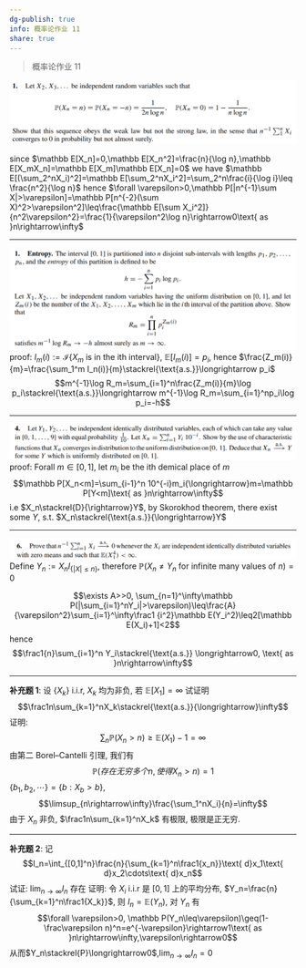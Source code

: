 ```yaml
---
dg-publish: true
info: 概率论作业 11
share: true
---
```


> 概率论作业 11

![Pasted image 20231205091132.png](../../Pasted%20image%2020231205091132.png)

since $\mathbb E[X_n]=0,\mathbb E[X_n^2]=\frac{n}{\log n},\mathbb E[X_mX_n]=\mathbb E[X_m]\mathbb E[X_n]=0$
we have $\mathbb E[(\sum_2^nX_i)^2]=\mathbb E[\sum_2^nX_i^2]=\sum_2^n\frac{i}{\log i}\leq \frac{n^2}{\log n}$ 
hence $\forall \varepsilon>0,\mathbb P[|n^{-1}\sum X|>\varepsilon]=\mathbb P[n^{-2}(\sum X)^2>\varepsilon^2]\leq\frac{\mathbb E[\sum X_i^2]}{n^2\varepsilon^2}=\frac{1}{\varepsilon^2\log n}\rightarrow0\text{ as }n\rightarrow\infty$
****

![Pasted image 20231205091218.png](../../Pasted%20image%2020231205091218.png)
proof:
$I_{m}(i):=\mathcal I{\{X_m \text { is in the ith interval}\}}$, $\mathbb E[I_{m}(i)]=p_i$, hence $\frac{Z_m(i)}{m}=\frac{\sum_1^m I_n(i)}{m}\stackrel{\text{a.s.}}\longrightarrow p_i$
$$m^{-1}\log R_m=\sum_{i=1}^n\frac{Z_m(i)}{m}\log p_i\stackrel{\text{a.s.}}\longrightarrow m^{-1}\log R_m=\sum_{i=1}^np_i\log p_i=-h$$
****
![Pasted image 20231205091239.png](../../Pasted%20image%2020231205091239.png)
proof:
Forall $m\in[0,1]$, let $m_i$ be the ith demical place of $m$
$$\mathbb P[X_n<m]=\sum_{i-1}^n 10^{-i}m_i{\longrightarrow}m=\mathbb P[Y<m]\text{ as }n\rightarrow\infty$$
i.e $X_n\stackrel{D}{\rightarrow}Y$, by Skorokhod theorem, there exist some $Y$, s.t. $X_n\stackrel{\text{a.s.}}{\longrightarrow}Y$

****
![Pasted image 20231205091255.png](../../Pasted%20image%2020231205091255.png)
Define $Y_n:=X_nI_{\{|X|\leq n\}}$, therefore $\mathbb P(X_n\neq Y_n \text{ for infinite many values of }n)=0$

$$\exists A>>0, \sum_{n=1}^\infty\mathbb P(|\sum_{i=1}^nY_i|>\varepsilon)\leq\frac{A}{\varepsilon^2}\sum_{i=1}^\infty\frac1 {i^2}\mathbb E(Y_i^2)\leq2[\mathbb E(X_i)+1]<2$$
hence
$$\frac1{n}\sum_{i=1}^n Y_i\stackrel{\text{a.s.}} \longrightarrow0, \text{ as }n\rightarrow\infty$$
****
**补充题 1**: 设 $\{X_k\}$ i.i.r, $X_k$ 均为非负, 若 $\mathbb E[X_1]=\infty$ 试证明
$$\frac1n\sum_{k=1}^nX_k\stackrel{\text{a.s.}}{\longrightarrow}\infty$$
证明: 
$$\sum_n\mathbb P(X_n>n)\geq\mathbb E(X_1)-1=\infty$$
由第二 Borel–Cantelli 引理, 我们有
$$\mathbb{P}(存在无穷多个n, 使得X_n>n)=1$$
$\{b_1,b_2,\cdots\}=\{b:X_b>b\}$,
$$\limsup_{n\rightarrow\infty}\frac{\sum_1^nX_i}{n}=\infty$$
由于 $X_n$ 非负, $\frac1n\sum_{k=1}^nX_k$ 有极限, 极限是正无穷.

****
**补充题 2**: 记
$$I_n=\int_{[0,1]^n}\frac{n}{\sum_{k=1}^n\frac1{x_n}}\text{ d}x_1\text{ d}x_2\cdots\text{ d}x_n$$
试证: $\lim_{n\rightarrow\infty}I_n$ 存在 
证明: 
令 $X_i$ i.i.r 是 $[0,1]$ 上的平均分布, $Y_n=\frac{n}{\sum_{k=1}^n\frac1{X_k}}$, 则 $I_n=\mathbb E(Y_n)$, 对 $Y_n$ 有
$$\forall \varepsilon>0, \mathbb P(Y_n\leq\varepsilon)\geq(1-\frac\varepsilon n)^n=e^{-\varepsilon}\rightarrow1\text{ as }n\rightarrow\infty,\varepsilon\rightarrow0$$
从而$Y_n\stackrel{P}\longrightarrow0$,$\lim_{n\rightarrow\infty}I_n=0$
